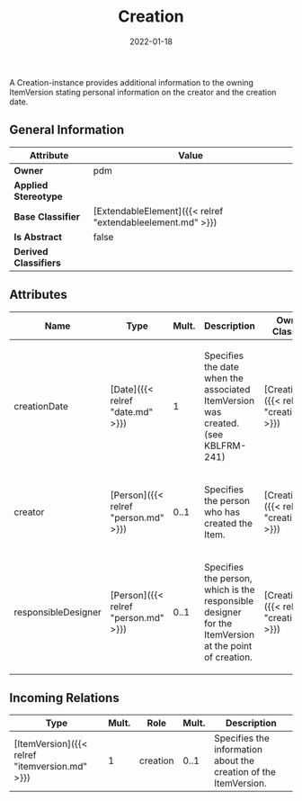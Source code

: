 ﻿---
title: Creation
toc: false
type: specs
date: "2022-01-18"
draft: false
specification: VEC
version: 1.2.2
documentType: "Recommendation"
elementType: Class
classes:
  - Creation
menu_name: vec-1.2.2
---
<p>A Creation-instance provides additional information to the owning ItemVersion stating personal information on the creator and the creation date. </p>

## General Information

| Attribute               | Value |
|-------------------------|-------|
| **Owner**               | pdm |
| **Applied Stereotype**  |   |
| **Base Classifier**     | [ExtendableElement]({{< relref "extendableelement.md" >}})<br/>  |
| **Is Abstract**         | false |
| **Derived Classifiers** |   |

## Attributes
|  Name  |  Type  |  Mult.  |  Description  |  Owning Classifier  |
|--------|--------|---------|---------------|--------------|
|creationDate | [Date]({{< relref "date.md" >}}) | 1 | <p>Specifies the date when the associated ItemVersion was created. (see KBLFRM-241) </p> | [Creation]({{< relref "creation.md" >}}) |
|creator | [Person]({{< relref "person.md" >}}) | 0..1 | <p>Specifies the person who has created the Item. </p> | [Creation]({{< relref "creation.md" >}}) |
|responsibleDesigner | [Person]({{< relref "person.md" >}}) | 0..1 | <p> Specifies the person, which is the responsible designer for the ItemVersion at the point of creation.      </p> | [Creation]({{< relref "creation.md" >}}) |

##  Incoming Relations
|    Type  |   Mult.  |   Role    |   Mult.   |   Description  |
|----------|----------|-----------|-----------|----------------|
| [ItemVersion]({{< relref "itemversion.md" >}}) | 1 | creation | 0..1 | Specifies the information about the creation of the ItemVersion. |
